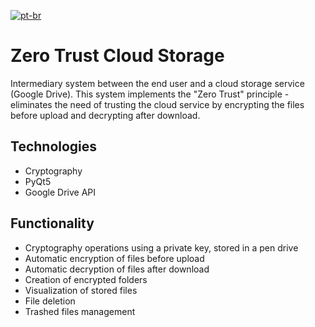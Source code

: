 [![pt-br](https://img.shields.io/badge/lang-pt--br-green.svg)](https://github.com/allanwk/ZeroTrustCloudStorage/blob/master/README.pt-br.md)

Zero Trust Cloud Storage
==================

Intermediary system between the end user and a cloud storage service (Google Drive).
This system implements the "Zero Trust" principle - eliminates the need of trusting
the cloud service by encrypting the files before upload and decrypting after download.

Technologies
------------

- Cryptography
- PyQt5
- Google Drive API

Functionality
----------------------

- Cryptography operations using a private key, stored in a pen drive
- Automatic encryption of files before upload
- Automatic decryption of files after download
- Creation of encrypted folders
- Visualization of stored files
- File deletion
- Trashed files management